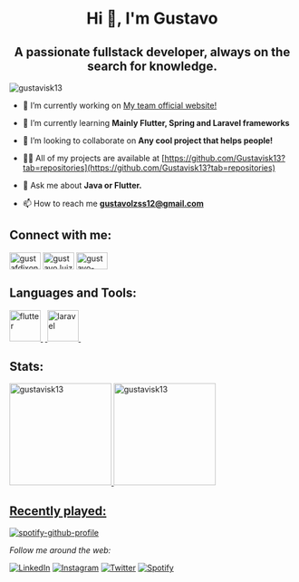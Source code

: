 <h1 align="center">Hi 👋, I'm Gustavo</h1>
<h2 align="center">A passionate fullstack developer, always on the search for knowledge.</h2>

<p align="left"> <img src="https://komarev.com/ghpvc/?username=gustavisk13&label=Profile%20views&color=0e75b6&style=flat" alt="gustavisk13" /> </p>


- 🔭 I’m currently working on [My team official website!](https://github.com/Gustavisk13/guinaweb)

- 🌱 I’m currently learning **Mainly Flutter, Spring and Laravel frameworks**

- 👯 I’m looking to collaborate on **Any cool project that helps people!**

- 👨‍💻 All of my projects are available at [https://github.com/Gustavisk13?tab=repositories](https://github.com/Gustavisk13?tab=repositories)

- 💬 Ask me about **Java or Flutter.**

- 📫 How to reach me **gustavolzss12@gmail.com**

<h2 align="left">Connect with me:</h2>
<p align="left">
<a href="https://twitter.com/gustafdixon" target="blank"><img align="center" src="https://raw.githubusercontent.com/rahuldkjain/github-profile-readme-generator/master/src/images/icons/Social/twitter.svg" alt="gustafdixon" height="30" width="55" /></a>
<a href="https://www.linkedin.com/in/gustavo-luiz-33404b15a/" target="blank"><img align="center" src="https://raw.githubusercontent.com/rahuldkjain/github-profile-readme-generator/master/src/images/icons/Social/linked-in-alt.svg" alt="gustavo luiz" height="30" width="55" /></a>
<a href="https://stackoverflow.com/users/18920784/gustavo-luiz" target="blank"><img align="center" src="https://raw.githubusercontent.com/rahuldkjain/github-profile-readme-generator/master/src/images/icons/Social/stack-overflow.svg" alt="gustavo-luiz" height="30" width="55" /></a>
</p>

<h2 align="left">Languages and Tools:</h2>
<p align="left"> 

<a href="https://flutter.dev" target="_blank" rel="noreferrer"> <img src="https://www.vectorlogo.zone/logos/flutterio/flutterio-icon.svg" alt="flutter" width="55" height="55"/> </a>&nbsp;<a href="https://laravel.com/" target="_blank" rel="noreferrer"> <img src="https://upload.wikimedia.org/wikipedia/commons/thumb/9/9a/Laravel.svg/1200px-Laravel.svg.png" alt="laravel" width="55" height="55"/> </a> &nbsp;
</p>

<h2 align="left">Stats:</h2>
<div>
<a href="https://github.com/gustavisk13">
<img height="180em" src="https://github-readme-stats.vercel.app/api?username=Gustavisk13&show_icons=true&theme=radical" alt="gustavisk13" />

<img height="180em" src="https://github-readme-stats.vercel.app/api/top-langs?username=gustavisk13&theme=radical&show_icons=true&show_icons=true&locale=en&layout=compact&hide=javascript,python" alt="gustavisk13" />

</div>

<h2 align="left">Recently played:</h2>

[![spotify-github-profile](https://spotify-github-profile.kittinanx.com/api/view?uid=gustavo_boss&cover_image=true&theme=novatorem&show_offline=false&background_color=121212&interchange=false&bar_color=53b14f&bar_color_cover=false)](https://github.com/kittinan/spotify-github-profile)

<i>Follow me around the web:</i><br>

<a href="https://www.linkedin.com/in/gustavo-luiz-33404b15a/" target="_blank"><img src="https://img.shields.io/badge/LinkedIn-%230077B5.svg?&style=flat-square&logo=linkedin&logoColor=white" alt="LinkedIn"></a>
<a href="https://www.instagram.com/gustavisk13/" target="_blank"><img src="https://img.shields.io/badge/Instagram-%23E4405F.svg?&style=flat-square&logo=instagram&logoColor=white" alt="Instagram"></a>
<a href="https://twitter.com/gustafdixon" target="_blank"><img src="https://img.shields.io/badge/Twitter-%231DA1F2.svg?&style=flat-square&logo=twitter&logoColor=white" alt="Twitter"></a>
<a href="https://open.spotify.com/user/gustavo_boss" target="_blank"><img src="https://img.shields.io/badge/Spotify-%231ED760.svg?&style=flat-square&logo=spotify&logoColor=white" alt="Spotify"></a>


